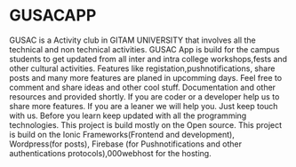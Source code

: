 # GUSACAPP
GUSAC is a Activity club in GITAM UNIVERSITY that involves all the technical and non technical activities. GUSAC App is build for the campus students to get updated from all inter and intra college workshops,fests and other cultural activities. Features like registation,pushnotifications, share posts and many more features are planed in upcomming days.
Feel free to comment and share ideas and other cool stuff. Documentation and other resources and provided shortly. 
If you are coder or a developer help us to share more features.
If you are a leaner we will help you. Just keep touch with us.
Before you learn keep updated with all the programming technologies. This project is build mostly on the Open source.
This project is build on the Ionic Frameworks(Frontend and development), Wordpress(for posts), Firebase (for Pushnotifications and other authentications protocols),000webhost for the hosting. 
